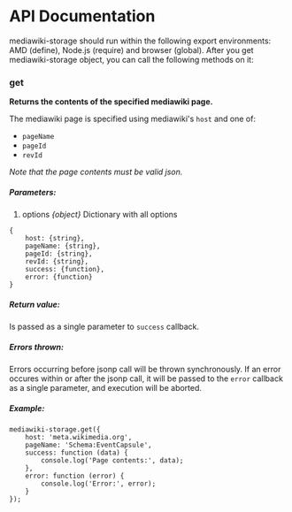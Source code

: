 # API Documentation

mediawiki-storage should run within the following export environments: AMD (define), Node.js (require) and browser (global). After you get mediawiki-storage object, you can call the following methods on it:

### get
__Returns the contents of the specified mediawiki page.__

The mediawiki page is specified using mediawiki's `host` and one of:

* `pageName`
* `pageId`
* `revId`

_Note that the page contents must be valid json._

##### Parameters:

1. options _{object}_ Dictionary with all options

```
{
    host: {string},
    pageName: {string},
    pageId: {string},
    revId: {string},
    success: {function},
    error: {function}
}
```

##### Return value:

Is passed as a single parameter to `success` callback.

##### Errors thrown:

Errors occurring before jsonp call will be thrown synchronously.
If an error occures within or after the jsonp call, it will be passed to the `error` callback as a single parameter, and execution will be aborted.

##### Example:

```
mediawiki-storage.get({
	host: 'meta.wikimedia.org',
	pageName: 'Schema:EventCapsule',
	success: function (data) {
		console.log('Page contents:', data);
	},
	error: function (error) {
		console.log('Error:', error);
	}
});
```
